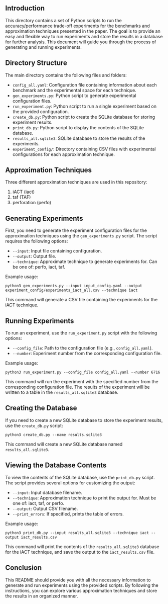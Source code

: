 ## Introduction

This directory contains a set of Python scripts to run the accuracy/performance trade-off experiments for the benchmarks and approximation techniques presented in the paper. The goal is to provide an easy and flexible way to run experiments and store the results in a database for further analysis. This document will guide you through the process of generating and running experiments.

## Directory Structure

The main directory contains the following files and folders:

- `config_all.yaml`: Configuration file containing information about each benchmark and the experimental space for each technique.
- `gen_experiments.py`: Python script to generate experimental configuration files.
- `run_experiment.py`: Python script to run a single experiment based on the provided configuration.
- `create_db.py`: Python script to create the SQLite database for storing experiment results.
- `print_db.py`: Python script to display the contents of the SQLite database.
- `results_all.sqlite3`: SQLite database to store the results of the experiments.
- `experiment_config/`: Directory containing CSV files with experimental configurations for each approximation technique.

## Approximation Techniques

Three different approximation techniques are used in this repository:

1. iACT (iact)
2. taf (TAF)
3. perforation (perfo)

## Generating Experiments

First, you need to generate the experiment configuration files for the approximation techniques using the `gen_experiments.py` script. The script requires the following options:

- `--input`: Input file containing configuration.
- `--output`: Output file.
- `--technique`: Approximate technique to generate experiments for. Can be one of: perfo, iact, taf.

Example usage:

```
python3 gen_experiments.py --input input_config.yaml --output experiment_config/experiments_iact_all.csv --technique iact
```

This command will generate a CSV file containing the experiments for the iACT technique.

## Running Experiments

To run an experiment, use the `run_experiment.py` script with the following options:

- `--config_file`: Path to the configuration file (e.g., `config_all.yaml`).
- `--number`: Experiment number from the corresponding configuration file.

Example usage:

```
python3 run_experiment.py --config_file config_all.yaml --number 6716
```

This command will run the experiment with the specified number from the corresponding configuration file. The results of the experiment will be written to a table in the `results_all.sqlite3` database.

## Creating the Database

If you need to create a new SQLite database to store the experiment results, use the `create_db.py` script:

```
python3 create_db.py --name results.sqlite3
```

This command will create a new SQLite database named `results_all.sqlite3`.

## Viewing the Database Contents

To view the contents of the SQLite database, use the `print_db.py` script. The script provides several options for customizing the output:

- `--input`: Input database filename.
- `--technique`: Approximation technique to print the output for. Must be one of: iact, taf, or perfo.
- `--output`: Output CSV filename.
- `--print_errors`: If specified, prints the table of errors.

Example usage:

```
python3 print_db.py --input results_all.sqlite3 --technique iact --output iact_results.csv 
```

This command will print the contents of the `results_all.sqlite3` database for the iACT technique, and save the output to the `iact_results.csv` file.

## Conclusion

This README should provide you with all the necessary information to generate and run experiments using the provided scripts. By following the instructions, you can explore various approximation techniques and store the results in an organized manner.
